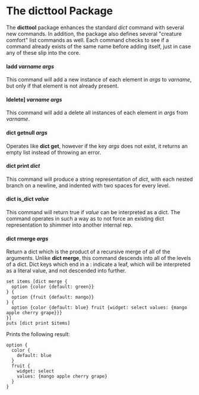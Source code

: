 The dicttool Package
====================

The **dicttool** package enhances the standard *dict* command with several new
commands. In addition, the package also defines several "creature comfort" list commands as well.
Each command checks to see if a command already exists of the same name before adding itself,
just in case any of these slip into the core.

#### ladd *varname* *args*

This command will add a new instance of each element in *args* to *varname*,
but only if that element is not already present.

#### ldelete] *varname* *args*

This command will add a delete all instances of each element in *args* from *varname*.

#### dict getnull *args*

Operates like **dict get**, however if the key *args* does not exist, it returns an empty
list instead of throwing an error.

#### dict print *dict*

This command will produce a string representation of *dict*, with each nested branch on
a newline, and indented with two spaces for every level.

#### dict is_dict *value*

This command will return true if *value* can be interpreted as a dict. The command operates in
such a way as to not force an existing dict representation to shimmer into another internal rep.

#### dict rmerge *args*

Return a dict which is the product of a recursive merge of all of the arguments. Unlike **dict merge**,
this command descends into all of the levels of a dict. Dict keys which end in a : indicate a leaf, which
will be interpreted as a literal value, and not descended into further.

~~~
set items [dict merge {
  option {color {default: green}}
} {
  option {fruit {default: mango}}
} {
  option {color {default: blue} fruit {widget: select values: {mango apple cherry grape}}}
}]
puts [dict print $items]
~~~


Prints the following result:
~~~
option {
  color {
    default: blue
  }
  fruit {
    widget: select
    values: {mango apple cherry grape}
  }
}
~~~
